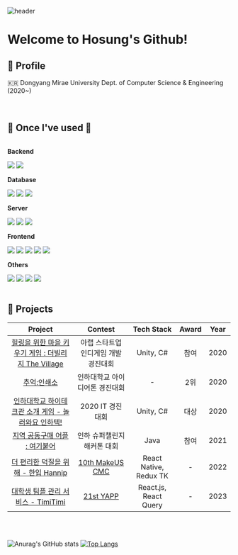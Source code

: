 ![header](https://capsule-render.vercel.app/api?type=waving&color=gradient&height=120&animation=fadeIn&section=footer&text=🚗🚘🚛&fontAlign=70)
# Welcome to Hosung's Github!

## 🐥 Profile

🇰🇷 Dongyang Mirae University Dept. of Computer Science & Engineering (2020~) <br/>
<br><br>

## 🔨 Once I've used 🔨
<div style="display:flex; flex-direction:column; align-items:flex-start;">
    <!-- Backend -->
    <p><strong>Backend</strong></p>
    <div>
        <img src="https://img.shields.io/badge/Java-007396?style=for-the-badge&logo=Java&logoColor=white"> 
        <img src="https://img.shields.io/badge/Spring Boot-6DB33F?style=for-the-badge&logo=spring boot&logoColor=white"> 
    </div>
    <!-- Database -->
    <p><strong>Database</strong></p>
    <div>
        <img src="https://img.shields.io/badge/oracle-F80000?style=for-the-badge&logo=oracle&logoColor=white"> 
        <img src="https://img.shields.io/badge/mysql-4479A1?style=for-the-badge&logo=mysql&logoColor=white"> 
        <img src="https://img.shields.io/badge/firebase-FFCA28?style=for-the-badge&logo=firebase&logoColor=white">
    </div>
    <!-- Server -->
    <p><strong>Server</strong></p>
    <div>
        <img src="https://img.shields.io/badge/linux-FCC624?style=for-the-badge&logo=linux&logoColor=black"> 
        <img src="https://img.shields.io/badge/apache tomcat-F8DC75?style=for-the-badge&logo=apachetomcat&logoColor=black">
        <img src="https://img.shields.io/badge/Amazon AWS-232F3E?style=for-the-badge&logo=amazon aws&logoColor=white"> 
    </div>
    <!-- Frontend -->
    <p><strong>Frontend</strong></p>
    <div>
        <img src="https://img.shields.io/badge/html5-E34F26?style=flat-square&logo=html5&logoColor=white"> 
        <img src="https://img.shields.io/badge/css-1572B6?style=flat-square&logo=css3&logoColor=white"> 
        <img src="https://img.shields.io/badge/javascript-F7DF1E?style=flat-square&logo=javascript&logoColor=black"> 
        <img src="https://img.shields.io/badge/bootstrap-7952B3?style=flat-square&logo=bootstrap&logoColor=white">
        <img src="https://img.shields.io/badge/Vue-4FC08D?style=for-the-badge&logo=Vue.js&logoColor=white">
    </div>
    <!-- Others -->
    <p><strong>Others</strong></p>
    <div>
        <img src="https://img.shields.io/badge/Kotlin-7F52FF?style=flat-square&logo=kotlin&logoColor=white">
        <img src="https://img.shields.io/badge/Andoid Studio-3DDC84?style=flat-square&logo=android studio&logoColor=white">
        <img src="https://img.shields.io/badge/python-3776AB?style=flat-square&logo=python&logoColor=white"> 
        <img src="https://img.shields.io/badge/flutter-02569B?style=flat-square&logo=flutter&logoColor=white"/>
</div><br>
</div>

## 🌱 Projects

|                                              Project                                              |               Contest                |       Tech Stack       | Award | Year |
| :-----------------------------------------------------------------------------------------------: | :----------------------------------: | :--------------------: | :---: | :--: |
| [힐링을 위한 마을 키우기 게임 : 더빌리지 The Village](https://github.com/openingsound/TheVillage) | 아랩 스타트업 인디게임 개발 경진대회 |       Unity, C#        | 참여  | 2020 |
|       [추억:인쇄소](https://drive.google.com/file/d/1kh6ypadoPtBwh9cuYao8iJoTdi9xxj3X/view)       |    인하대학교 아이디어톤 경진대회    |           -            |  2위  | 2020 |
|  [인하대학교 하이테크관 소개 게임 - 놀러와요 인하텍!](https://github.com/rocher71/highTechGhost)  |           2020 IT 경진대회           |       Unity, C#        | 대상  | 2020 |
|             [지역 공동구매 어플 : 여기붙어](https://github.com/7Princesses/ComeHere)              |     인하 슈퍼챌린지 해커톤 대회      |          Java          | 참여  | 2021 |
|               [ 더 편리한 덕질을 위해 - 한입 Hannip](https://github.com/cmc-glory)                |           [10th MakeUS CMC](https://www.makeus.in/cmc)            | React Native, Redux TK |   -   | 2022 |
|               [ 대학생 팀플 관리 서비스 - TimiTimi](https://github.com/YAPP-Github/21st-ALL-Rounder-Team-3-Web)               |           [21st YAPP](https://github.com/YAPP-Github)            | React.js, React Query |   -   | 2023 |

<br><br>

![Anurag's GitHub stats](https://github-readme-stats.vercel.app/api?username=namhosung6023&show_icons=true&theme=radical)
[![Top Langs](https://github-readme-stats.vercel.app/api/top-langs/?username=namhosung6023&layout=compact)](https://github.com/namhosung6023/github-readme-stats)


